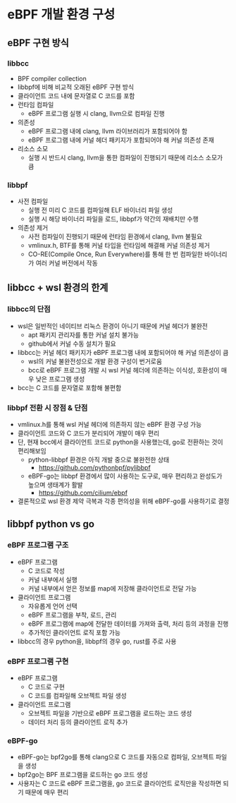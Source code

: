 # eBPF 개발 환경 구성

## eBPF 구현 방식

### libbcc

- BPF compiler collection
- libbpf에 비해 비교적 오래된 eBPF 구현 방식
- 클라이언트 코드 내에 문자열로 C 코드를 포함
- 런타임 컴파일
  - eBPF 프로그램 실행 시 clang, llvm으로 컴파일 진행
- 의존성
  - eBPF 프로그램 내에 clang, llvm 라이브러리가 포함되어야 함
  - eBPF 프로그램 내에 커널 헤더 패키지가 포함되어야 해 커널 의존성 존재
- 리소스 소모
  - 실행 시 반드시 clang, llvm을 통한 컴파일이 진행되기 때문에 리소스 소모가 큼

### libbpf

- 사전 컴파일
  - 실행 전 미리 C 코드를 컴파일해 ELF 바이너리 파일 생성
  - 실행 시 해당 바이너리 파일을 로드, libbpf가 약간의 재배치만 수행
- 의존성 제거
  - 사전 컴파일이 진행되기 때문에 런타임 환경에서 clang, llvm 불필요
  - vmlinux.h, BTF를 통해 커널 타입을 런타임에 해결해 커널 의존성 제거
  - CO-RE(Compile Once, Run Everywhere)를 통해 한 번 컴파일한 바이너리가 여러 커널 버전에서 작동

## libbcc + wsl 환경의 한계

### libbcc의 단점

- wsl은 일반적인 네이티브 리눅스 환경이 아니기 때문에 커널 헤더가 불완전
  - apt 패키지 관리자를 통한 커널 설치 불가능
  - github에서 커널 수동 설치가 필요
- libbcc는 커널 헤더 패키지가 eBPF 프로그램 내에 포함되어야 해 커널 의존성이 큼
  - wsl의 커널 불완전성으로 개발 환경 구성이 번거로움
  - bcc로 eBPF 프로그램 개발 시 wsl 커널 헤더에 의존하는 이식성, 호환성이 매우 낮은 프로그램 생성
- bcc는 C 코드를 문자열로 포함해 불편함

### libbpf 전환 시 장점 & 단점

- vmlinux.h를 통해 wsl 커널 헤더에 의존하지 않는 eBPF 환경 구성 가능
- 클라이언트 코드와 C 코드가 분리되어 개발이 매우 편리
- 단, 현재 bcc에서 클라이언트 코드로 python을 사용했는데, go로 전환하는 것이 편리해보임
  - python-libbpf 환경은 아직 개발 중으로 불완전한 상태
    - <https://github.com/pythonbpf/pylibbpf>
  - eBPF-go는 libbpf 환경에서 많이 사용하는 도구로, 매우 편리하고 완성도가 높으며 생태계가 활발
    - <https://github.com/cilium/ebpf>
- 결론적으로 wsl 환경 제약 극복과 각종 편의성을 위해 eBPF-go를 사용하기로 결정

## libbpf python vs go

### eBPF 프로그램 구조

- eBPF 프로그램
  - C 코드로 작성
  - 커널 내부에서 실행
  - 커널 내부에서 얻은 정보를 map에 저장해 클라이언트로 전달 가능
- 클라이언트 프로그램
  - 자유롭게 언어 선택
  - eBPF 프로그램을 부착, 로드, 관리
  - eBPF 프로그램에 map에 전달한 데이터를 가져와 출력, 처리 등의 과정을 진행
  - 추가적인 클라이언트 로직 포함 가능
- libbcc의 경우 python을, libbpf의 경우 go, rust를 주로 사용

### eBPF 프로그램 구현

- eBPF 프로그램
  - C 코드로 구현
  - C 코드를 컴파일해 오브젝트 파일 생성
- 클라이언트 프로그램
  - 오브젝트 파일을 기반으로 eBPF 프로그램을 로드하는 코드 생성
  - 데이터 처리 등의 클라이언트 로직 추가

### eBPF-go

- eBPF-go는 bpf2go를 통해 clang으로 C 코드를 자동으로 컴파일, 오브젝트 파일을 생성
- bpf2go는 BPF 프로그램을 로드하는 go 코드 생성
- 사용자는 C 코드로 eBPF 프로그램을, go 코드로 클라이언트 로직만을 작성하면 되기 때문에 매우 편리
